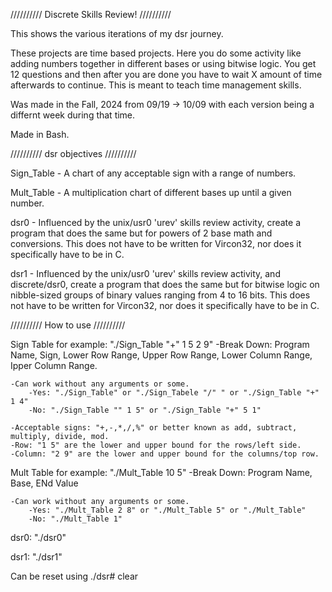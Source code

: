 ////////// Discrete Skills Review! //////////

This shows the various iterations of my dsr journey.

These projects are time based projects. Here you do some activity like adding numbers together in different bases or using bitwise logic. You get 12 questions and then after you are done you have to wait X amount of time afterwards to continue. This is meant to teach time management skills.

Was made in the Fall, 2024 from 09/19 -> 10/09 with each version being a differnt week during that time.

Made in Bash.

////////// dsr objectives //////////

Sign_Table - A chart of any acceptable sign with a range of numbers.

Mult_Table - A multiplication chart of different bases up until a given number.

dsr0 - Influenced by the unix/usr0 'urev' skills review activity, create a program that does the same but for powers of 2 base math and conversions. This does not have to be written for Vircon32, nor does it specifically have to be in C.

dsr1 - Influenced by the unix/usr0 'urev' skills review activity, and discrete/dsr0, create a program that does the same but for bitwise logic on nibble-sized groups of binary values ranging from 4 to 16 bits. This does not have to be written for Vircon32, nor does it specifically have to be in C.

////////// How to use //////////

Sign Table for example: "./Sign_Table "+" 1 5 2 9"
	-Break Down: Program Name, Sign, Lower Row Range, Upper Row Range, Lower Column Range, Ipper Column Range.
 
	-Can work without any arguments or some.
		-Yes: "./Sign_Table" or "./Sign_Tabele "/" " or "./Sign_Table "+" 1 4"
		-No: "./Sign_Table "" 1 5" or "./Sign_Table "+" 5 1"

	-Acceptable signs: "+,-,*,/,%" or better known as add, subtract, multiply, divide, mod.
	-Row: "1 5" are the lower and upper bound for the rows/left side.
	-Column: "2 9" are the lower and upper bound for the columns/top row.

Mult Table for example: "./Mult_Table 10 5"
	-Break Down: Program Name, Base, ENd Value

	-Can work without any arguments or some.
		-Yes: "./Mult_Table 2 8" or "./Mult_Table 5" or "./Mult_Table"
		-No: "./Mult_Table 1"

dsr0: "./dsr0"

dsr1: "./dsr1"

Can be reset using ./dsr# clear
